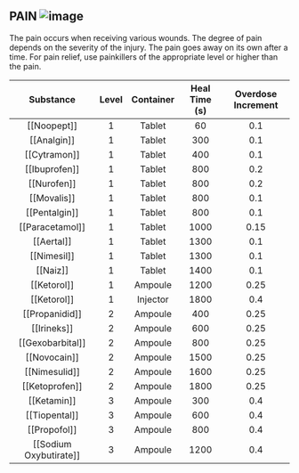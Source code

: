 ## PAIN ![image](https://user-images.githubusercontent.com/7808279/176214280-8c9baddd-e8df-4a0c-98e6-a28bcc594943.png)


The pain occurs when receiving various wounds. 
The degree of pain depends on the severity of the injury. 
The pain goes away on its own after a time. 
For pain relief, use painkillers of the appropriate level or higher than the pain.

|      Substance     | Level | Container | Heal Time (s) | Overdose Increment |
|:------------------:|:-----:|:---------:|:-------------:|:------------------:|
|       [[Noopept]]      |   1   |   Tablet  |       60      |         0.1        |
|       [[Analgin]]      |   1   |   Tablet  |      300      |         0.1        |
|      [[Cytramon]]      |   1   |   Tablet  |      400      |         0.1        |
|      [[Ibuprofen]]     |   1   |   Tablet  |      800      |         0.2        |
|       [[Nurofen]]      |   1   |   Tablet  |      800      |         0.2        |
|       [[Movalis]]      |   1   |   Tablet  |      800      |         0.1        |
|      [[Pentalgin]]     |   1   |   Tablet  |      800      |         0.1        |
|     [[Paracetamol]]    |   1   |   Tablet  |      1000     |        0.15        |
|       [[Aertal]]       |   1   |   Tablet  |      1300     |         0.1        |
|       [[Nimesil]]      |   1   |   Tablet  |      1300     |         0.1        |
|        [[Naiz]]        |   1   |   Tablet  |      1400     |         0.1        |
|       [[Ketorol]]      |   1   |  Ampoule  |      1200     |        0.25        |
|       [[Ketorol]]      |   1   |  Injector |      1800     |         0.4        |
|     [[Propanidid]]     |   2   |  Ampoule  |      400      |        0.25        |
|       [[Irineks]]      |   2   |  Ampoule  |      600      |        0.25        |
|    [[Gexobarbital]]    |   2   |  Ampoule  |      800      |        0.25        |
|      [[Novocain]]      |   2   |  Ampoule  |      1500     |        0.25        |
|      [[Nimesulid]]     |   2   |  Ampoule  |      1600     |        0.25        |
|     [[Ketoprofen]]     |   2   |  Ampoule  |      1800     |        0.25        |
|       [[Ketamin]]      |   3   |  Ampoule  |      300      |         0.4        |
|      [[Tiopental]]     |   3   |  Ampoule  |      600      |         0.4        |
|      [[Propofol]]      |   3   |  Ampoule  |      800      |         0.4        |
| [[Sodium Oxybutirate]] |   3   |  Ampoule  |      1200     |         0.4        |

